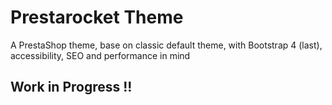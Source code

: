 # Prestarocket Theme
A PrestaShop theme, base on classic default theme, with Bootstrap 4 (last), accessibility, SEO and performance in mind

## Work in Progress !!